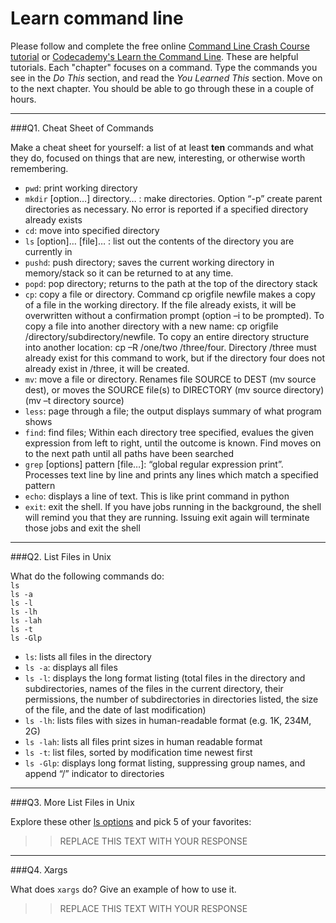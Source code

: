 # Learn command line

Please follow and complete the free online [Command Line Crash Course
tutorial](https://web.archive.org/web/20160708171659/http://cli.learncodethehardway.org/book/) or [Codecademy's Learn the Command Line](https://www.codecademy.com/learn/learn-the-command-line). These are helpful tutorials. Each "chapter" focuses on a command. Type the commands you see in the _Do This_ section, and read the _You Learned This_ section. Move on to the next chapter. You should be able to go through these in a couple of hours.

---

###Q1.  Cheat Sheet of Commands  

Make a cheat sheet for yourself: a list of at least **ten** commands and what they do, focused on things that are new, interesting, or otherwise worth remembering.

> > 
   - `pwd`: print working directory
   - `mkdir` [option…] directory… : make directories. Option “-p” create parent directories as necessary. No error is reported if a specified directory already exists
   - `cd`: move into specified directory
   - `ls` [option]… [file]… : list out the contents of the directory you are currently in
   - `pushd`: push directory; saves the current working directory in memory/stack so it can be returned to at any time.
   - `popd`: pop directory; returns to the path at the top of the directory stack
   - `cp`: copy a file or directory. Command cp origfile newfile makes a copy of a file in the working directory. If the file already exists, it will be overwritten without a confirmation prompt (option –i to be prompted). To copy a file into another directory with a new name: cp origfile /directory/subdirectory/newfile. To copy an entire directory structure into another location: cp –R /one/two /three/four. Directory /three must already exist for this command to work, but if the directory four does not already exist in /three, it will be created.
   - `mv`: move a file or directory. Renames file SOURCE to DEST (mv source dest), or moves the SOURCE file(s) to DIRECTORY (mv source directory) (mv –t directory source)
   - `less`: page through a file; the output displays summary of what program shows
   - `find`: find files; Within each directory tree specified, evalues the given expression from left to right, until the outcome is known. Find moves on to the next path until all paths have been searched
   - `grep` [options] pattern [file…]: “global regular expression print”. Processes text line by line and prints any lines which match a specified pattern
   - `echo`: displays a line of text. This is like print command in python
   - `exit`: exit the shell. If you have jobs running in the background, the shell will remind you that they are running. Issuing exit again will terminate those jobs and exit the shell 


---

###Q2.  List Files in Unix   

What do the following commands do:  
`ls`  
`ls -a`  
`ls -l`  
`ls -lh`  
`ls -lah`  
`ls -t`  
`ls -Glp`  

> > 
   - `ls`: lists all files in the directory
   - `ls -a`: displays all files
   - `ls -l`: displays the long format listing (total files in the directory and subdirectories, names of the files in the current directory, their permissions, the number of subdirectories in directories listed, the size of the file, and the date of last modification)
   - `ls -lh`: lists files with sizes in human-readable format (e.g. 1K, 234M, 2G)
   - `ls -lah`: lists all files print sizes in human readable format
   - `ls -t`: list files, sorted by modification time newest first
   - `ls -Glp`: displays long format listing, suppressing group names, and append “/” indicator to directories


---

###Q3.  More List Files in Unix  

Explore these other [ls options](http://www.techonthenet.com/unix/basic/ls.php) and pick 5 of your favorites:

> > REPLACE THIS TEXT WITH YOUR RESPONSE

---

###Q4.  Xargs   

What does `xargs` do? Give an example of how to use it.

> > REPLACE THIS TEXT WITH YOUR RESPONSE

 

